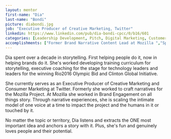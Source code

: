```yaml
---
layout: mentor
first-name: "Dia"
last-name: "Bondi"
picture: diabondi.jpg
job: "Executive Producer of Creative Marketing, Twitter"
linkedin: https://www.linkedin.com/pub/dia-bondi-cpcc/0/b16/601 
categories: [Leadership Development, Pitch, Digital Marketing, Customer Acquisition]
accomplishments: ["Former Brand Narrative Content Lead at Mozilla ","Speaker Coach for the succesful Rio2016 Olympic Bid","Expert in Branding"]
---
```

Dia spent over a decade in storytelling. First helping people do it, now in helping brands do it. She's worked developing training curriculum for storytelling, executive coaching for the stage for technology leaders and leaders for the winning Rio2016 Olympic Bid and Clinton Global Initiative. 

She currently serves as an Executive Producer of Creative Marketing and Consumer Marketing at Twitter. Formerly she worked to craft narratives for the Mozilla Project. At Mozilla she worked in Brand Engagement on all things story. Through narrative experiences, she is scaling the intimate model of one voice at a time to impact the project and the humans in it or touched by it.

No matter the topic or territory, Dia listens and extracts the ONE most important idea and anchors a story with it. Plus, she's fun and genuinely loves people and their potential.
